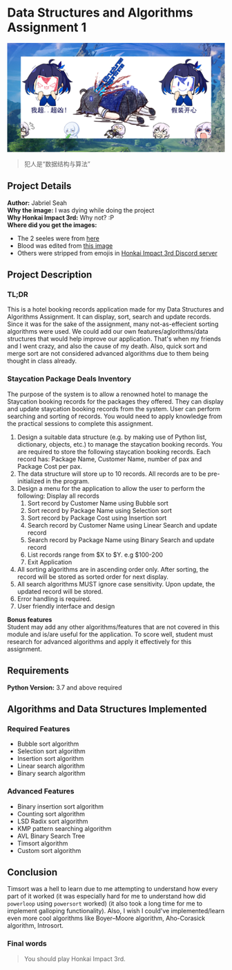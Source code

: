 # Data Structures and Algorithms Assignment 1

![希儿死了](/assets/dead.png)

> 犯人是“数据结构与算法”

## Project Details

**Author:** Jabriel Seah  
**Why the image:** I was dying while doing the project  
**Why Honkai Impact 3rd:** Why not? :P  
**Where did you get the images:**  
- The 2 seeles were from [here](https://www.pixiv.net/en/artworks/77771464)
- Blood was edited from [this image](https://www.cleanpng.com/png-blood-drawing-clip-art-blood-splatter-png-587073/)
- Others were stripped from emojis in [Honkai Impact 3rd Discord server](https://discord.com/invite/hi3)

## Project Description

### TL;DR

This is a hotel booking records application made for my Data Structures and Algorithms Assignment.
It can display, sort, search and update records.
Since it was for the sake of the assignment, many not-as-effecient sorting algorithms were used.
We could add our own features/aglorithms/data structures that would help improve our application.
That's when my friends and I went crazy, and also the cause of my death.
Also, quick sort and merge sort are not considered advanced algorithms due to them being thought in class already.

### Staycation Package Deals Inventory

The purpose of the system is to allow a renowned hotel to manage the Staycation booking records for the packages they offered. They can display and update staycation booking records from the system. User can perform searching and sorting of records. You would need to apply knowledge from the practical sessions to complete this assignment.

1. Design a suitable data structure (e.g. by making use of Python list, dictionary, objects, etc.) to manage the staycation booking records. You are required to store the following staycation booking records. Each record has: Package Name, Customer Name, number of pax and Package Cost per pax.
2. The data structure will store up to 10 records. All records are to be pre-initialized in the program.
3. Design a menu for the application to allow the user to perform the following:
Display all records
    1. Sort record by Customer Name using Bubble sort
    2. Sort record by Package Name using Selection sort
    3. Sort record by Package Cost using Insertion sort
    4. Search record by Customer Name using Linear Search and update record
    5. Search record by Package Name using Binary Search and update record
    6. List records range from $X to $Y. e.g $100-200
    7. Exit Application
4. All sorting algorithms are in ascending order only. After sorting, the record will be stored as sorted order for next display.
5. All search algorithms MUST ignore case sensitivity. Upon update, the updated record will be stored.
6. Error handling is required.
7. User friendly interface and design

**Bonus features**  
Student may add any other algorithms/features that are not covered in this module and is/are useful for the application. To score well, student must research for advanced algorithms and apply it effectively for this assignment.

## Requirements

**Python Version:** 3.7 and above required

## Algorithms and Data Structures Implemented

### Required Features

- Bubble sort algorithm
- Selection sort algorithm
- Insertion sort algorithm
- Linear search algorithm
- Binary search algorithm

### Advanced Features

- Binary insertion sort algorithm
- Counting sort algorithm
- LSD Radix sort algorithm
- KMP pattern searching algorithm
- AVL Binary Search Tree
- Timsort algorithm
- Custom sort algorithm

## Conclusion

Timsort was a hell to learn due to me attempting to understand how every part of it worked
(it was especially hard for me to understand how did `powerloop` using `powersort` worked)
(it also took a long time for me to implement galloping functionality).
Also, I wish I could've implemented/learn even more cool algorithms like Boyer–Moore algorithm, Aho-Corasick algorithm, Introsort.

### Final words

> You should play Honkai Impact 3rd.

